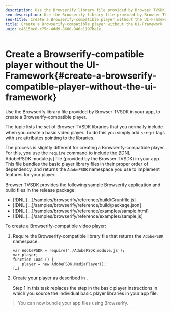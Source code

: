 ```yaml
---
description: Use the Browserify library file provided by Browser TVSDK in your app, to create a Browserify-compatible player.
seo-description: Use the Browserify library file provided by Browser TVSDK in your app, to create a Browserify-compatible player.
seo-title: Create a Browserify-compatible player without the UI-Framework
title: Create a Browserify-compatible player without the UI-Framework
uuid: c4315bc8-c75d-4dd9-8680-946c1197be1e
---
```


# Create a Browserify-compatible player without the UI-Framework{#create-a-browserify-compatible-player-without-the-ui-framework}

Use the Browserify library file provided by Browser TVSDK in your app, to create a Browserify-compatible player.

The topic [](../../../browser-tvsdk-2.4/getting-started/c-psdk-browser-tvsdk-2.4-create-a-basic-player/t-psdk-browser-tvsdk-2.4-create-basic-player-tvsdk.md) lists the set of Browser TVSDK libraries that you normally include when you create a basic video player. To do this you simply add `script` tags with `src` attributes pointing to the libraries.

The process is slightly different for creating a Browserify-compatible player. For this, you use the `require` command to include the [!DNL AdobePSDK.module.js] file (provided by the Browser TVSDK) in your app. This file bundles the basic player library files in their proper order of dependency, and returns the `AdobePSDK` namespace you use to implement features for your player.

Browser TVSDK provides the following sample Browserify application and build files in the release package:

* [!DNL […]/samples/browserify/reference/build/Gruntfile.js] 
* [!DNL […]/samples/browserify/reference/build/package.json] 
* [!DNL […]/samples/browserify/reference/examples/sample.html] 
* [!DNL […]/samples/browserify/reference/examples/sample.js]

To create a Browserify-compatible video player: 

1. Require the Browserify-compatible library file that returns the `AdobePSDK` namespace:

   ```
   var AdobePSDK = require('./AdobePSDK.module.js'); 
   var player; 
   function Load () { 
       player = new AdobePSDK.MediaPlayer(); 
   […]
   ```

1. Create your player as described in [](../../../browser-tvsdk-2.4/getting-started/c-psdk-browser-tvsdk-2.4-create-a-basic-player/t-psdk-browser-tvsdk-2.4-create-basic-player-tvsdk.md).

   Step 1 in this task replaces the step in the basic player instructions in which you source the individual basic player libraries in your app file.
>You can now bundle your app files using Browserify. 
